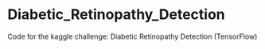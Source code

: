 # Diabetic_Retinopathy_Detection
Code for the kaggle challenge: Diabetic Retinopathy Detection (TensorFlow)
